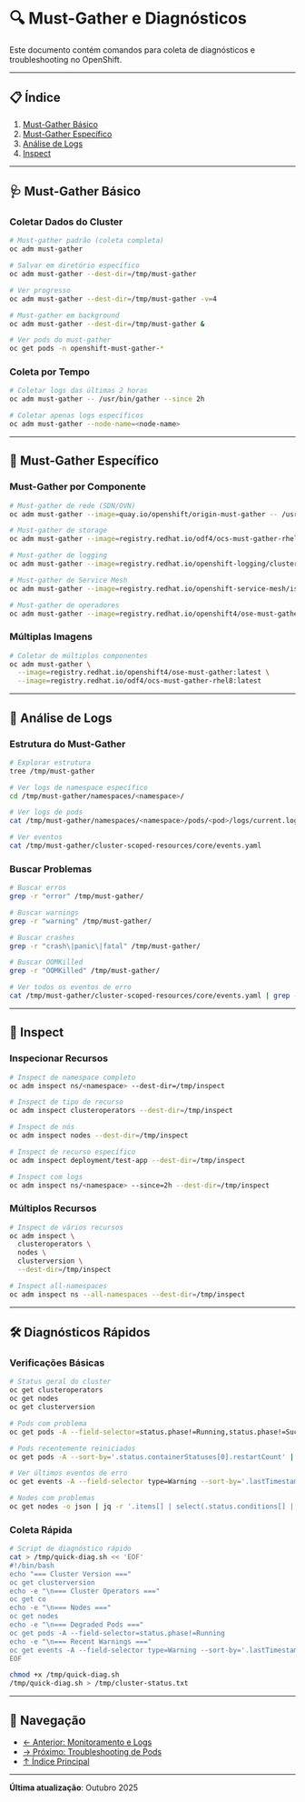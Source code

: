 # 🔍 Must-Gather e Diagnósticos

Este documento contém comandos para coleta de diagnósticos e troubleshooting no OpenShift.

---

## 📋 Índice

1. [Must-Gather Básico](#must-gather-básico)
2. [Must-Gather Específico](#must-gather-específico)
3. [Análise de Logs](#análise-de-logs)
4. [Inspect](#inspect)

---

## 🩺 Must-Gather Básico

### Coletar Dados do Cluster
```bash
# Must-gather padrão (coleta completa)
oc adm must-gather
```

```bash
# Salvar em diretório específico
oc adm must-gather --dest-dir=/tmp/must-gather
```

```bash
# Ver progresso
oc adm must-gather --dest-dir=/tmp/must-gather -v=4
```

```bash
# Must-gather em background
oc adm must-gather --dest-dir=/tmp/must-gather &
```

```bash
# Ver pods do must-gather
oc get pods -n openshift-must-gather-*
```

### Coleta por Tempo
```bash
# Coletar logs das últimas 2 horas
oc adm must-gather -- /usr/bin/gather --since 2h
```

```bash ignore-test
# Coletar apenas logs específicos
oc adm must-gather --node-name=<node-name>
```

---

## 🎯 Must-Gather Específico

### Must-Gather por Componente
```bash
# Must-gather de rede (SDN/OVN)
oc adm must-gather --image=quay.io/openshift/origin-must-gather -- /usr/bin/gather_network
```

```bash
# Must-gather de storage
oc adm must-gather --image=registry.redhat.io/odf4/ocs-must-gather-rhel8:latest
```

```bash
# Must-gather de logging
oc adm must-gather --image=registry.redhat.io/openshift-logging/cluster-logging-rhel8-operator:latest
```

```bash
# Must-gather de Service Mesh
oc adm must-gather --image=registry.redhat.io/openshift-service-mesh/istio-must-gather-rhel8:latest
```

```bash
# Must-gather de operadores
oc adm must-gather --image=registry.redhat.io/openshift4/ose-must-gather:latest -- /usr/bin/gather_audit_logs
```

### Múltiplas Imagens
```bash
# Coletar de múltiplos componentes
oc adm must-gather \
  --image=registry.redhat.io/openshift4/ose-must-gather:latest \
  --image=registry.redhat.io/odf4/ocs-must-gather-rhel8:latest
```

---

## 📂 Análise de Logs

### Estrutura do Must-Gather
```bash
# Explorar estrutura
tree /tmp/must-gather
```

```bash ignore-test
# Ver logs de namespace específico
cd /tmp/must-gather/namespaces/<namespace>/
```

```bash ignore-test
# Ver logs de pods
cat /tmp/must-gather/namespaces/<namespace>/pods/<pod>/logs/current.log
```

```bash
# Ver eventos
cat /tmp/must-gather/cluster-scoped-resources/core/events.yaml
```

### Buscar Problemas
```bash
# Buscar erros
grep -r "error" /tmp/must-gather/
```

```bash
# Buscar warnings
grep -r "warning" /tmp/must-gather/
```

```bash
# Buscar crashes
grep -r "crash\|panic\|fatal" /tmp/must-gather/
```

```bash
# Buscar OOMKilled
grep -r "OOMKilled" /tmp/must-gather/
```

```bash
# Ver todos os eventos de erro
cat /tmp/must-gather/cluster-scoped-resources/core/events.yaml | grep -i error
```

---

## 🔬 Inspect

### Inspecionar Recursos
```bash ignore-test
# Inspect de namespace completo
oc adm inspect ns/<namespace> --dest-dir=/tmp/inspect
```

```bash
# Inspect de tipo de recurso
oc adm inspect clusteroperators --dest-dir=/tmp/inspect
```

```bash
# Inspect de nós
oc adm inspect nodes --dest-dir=/tmp/inspect
```

```bash
# Inspect de recurso específico
oc adm inspect deployment/test-app --dest-dir=/tmp/inspect
```

```bash ignore-test
# Inspect com logs
oc adm inspect ns/<namespace> --since=2h --dest-dir=/tmp/inspect
```

### Múltiplos Recursos
```bash
# Inspect de vários recursos
oc adm inspect \
  clusteroperators \
  nodes \
  clusterversion \
  --dest-dir=/tmp/inspect
```

```bash
# Inspect all-namespaces
oc adm inspect ns --all-namespaces --dest-dir=/tmp/inspect
```

---

## 🛠️ Diagnósticos Rápidos

### Verificações Básicas
```bash
# Status geral do cluster
oc get clusteroperators
oc get nodes
oc get clusterversion
```

```bash
# Pods com problema
oc get pods -A --field-selector=status.phase!=Running,status.phase!=Succeeded
```

```bash ignore-test
# Pods recentemente reiniciados
oc get pods -A --sort-by='.status.containerStatuses[0].restartCount' | tail -20
```

```bash
# Ver últimos eventos de erro
oc get events -A --field-selector type=Warning --sort-by='.lastTimestamp' | tail -20
```

```bash ignore-test
# Nodes com problemas
oc get nodes -o json | jq -r '.items[] | select(.status.conditions[] | select(.type=="Ready" and .status!="True")) | .metadata.name'
```

### Coleta Rápida
```bash
# Script de diagnóstico rápido
cat > /tmp/quick-diag.sh << 'EOF'
#!/bin/bash
echo "=== Cluster Version ==="
oc get clusterversion
echo -e "\n=== Cluster Operators ==="
oc get co
echo -e "\n=== Nodes ==="
oc get nodes
echo -e "\n=== Degraded Pods ==="
oc get pods -A --field-selector=status.phase!=Running
echo -e "\n=== Recent Warnings ==="
oc get events -A --field-selector type=Warning --sort-by='.lastTimestamp' | tail -20
EOF
```

```bash
chmod +x /tmp/quick-diag.sh
/tmp/quick-diag.sh > /tmp/cluster-status.txt
```

---

## 📖 Navegação

- [← Anterior: Monitoramento e Logs](11-monitoramento-logs.md)
- [→ Próximo: Troubleshooting de Pods](13-troubleshooting-pods.md)
- [↑ Índice Principal](README.md)

---

**Última atualização**: Outubro 2025
